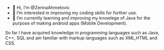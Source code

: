 - 👋 Hi, I’m @ZerinaAhmetovic
- 👀 I’m interested in improving my coding skills for further use.
- 🌱 I’m currently learning and improving my knowlege of Java for the purpose of making android apps (Mobile Development).

So far I have acquired knowledge in programming languages such as Java, C++, SQL and am familiar with markup languages such as XML,HTML and CSS.


